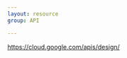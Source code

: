 ```yaml
---
layout: resource
group: API

---
```

<!-- General resources go here -->
https://cloud.google.com/apis/design/

<!-- #### Beginner -->

<!-- #### Intermediate -->

<!-- #### Advanced -->

<!-- #### Jedi -->
